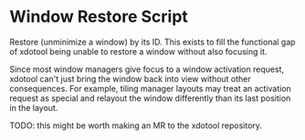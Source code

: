 # Window Restore Script

Restore (unminimize a window) by its ID.  This exists to fill the functional gap of xdotool being unable to restore a window without also focusing it.  

Since most window managers give focus to a window activation request, xdotool can't just bring the window back into view without other consequences.  For example, tiling manager layouts may treat an activation request as special and relayout the window differently than its last position in the layout.

TODO: this might be worth making an MR to the xdotool repository.
